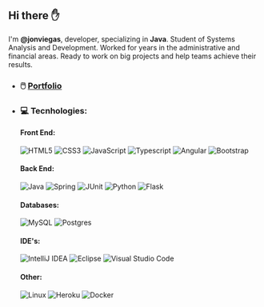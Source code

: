 ## Hi there :hand: 

I'm **@jonviegas**, developer, specializing in **Java**. Student of Systems Analysis and Development. Worked for years in the administrative and financial areas. Ready to work on big projects and help teams achieve their results. 

- ### :computer_mouse: [Portfolio](https://jonviegas.github.io/)

- ### :computer: Tecnhologies:
  
     #### Front End:
    ![HTML5](https://img.shields.io/badge/html5-%23E34F26.svg?style=for-the-badge&logo=html5&logoColor=white) ![CSS3](https://img.shields.io/badge/css3-%231572B6.svg?style=for-the-badge&logo=css3&logoColor=white) ![JavaScript](https://img.shields.io/badge/javascript-%23323330.svg?style=for-the-badge&logo=javascript&logoColor=%23F7DF1E) ![Typescript](https://img.shields.io/badge/TypeScript-007ACC?style=for-the-badge&logo=typescript&logoColor=white) ![Angular](https://img.shields.io/badge/Angular-DD0031?style=for-the-badge&logo=angular&logoColor=white) ![Bootstrap](https://img.shields.io/badge/bootstrap-%23563D7C.svg?style=for-the-badge&logo=bootstrap&logoColor=white)
    
    #### Back End:
    ![Java](https://img.shields.io/badge/java-%23ED8B00.svg?style=for-the-badge&logo=java&logoColor=white) ![Spring](https://img.shields.io/badge/spring-%236DB33F.svg?style=for-the-badge&logo=spring&logoColor=white) ![JUnit](https://img.shields.io/badge/Junit5-25A162?style=for-the-badge&logo=junit5&logoColor=white) ![Python](https://img.shields.io/badge/python-3670A0?style=for-the-badge&logo=python&logoColor=ffdd54) ![Flask](https://img.shields.io/badge/Flask-000000?style=for-the-badge&logo=flask&logoColor=white)

    #### Databases:
    ![MySQL](https://img.shields.io/badge/mysql-%2300f.svg?style=for-the-badge&logo=mysql&logoColor=white) ![Postgres](https://img.shields.io/badge/postgres-%23316192.svg?style=for-the-badge&logo=postgresql&logoColor=white)

    #### IDE's:
    ![IntelliJ IDEA](https://img.shields.io/badge/IntelliJIDEA-000000.svg?style=for-the-badge&logo=intellij-idea&logoColor=white) ![Eclipse](https://img.shields.io/badge/Eclipse-FE7A16.svg?style=for-the-badge&logo=Eclipse&logoColor=white) ![Visual Studio Code](https://img.shields.io/badge/Visual%20Studio%20Code-0078d7.svg?style=for-the-badge&logo=visual-studio-code&logoColor=white)

    #### Other:
    ![Linux](https://img.shields.io/badge/Linux-FCC624?style=for-the-badge&logo=linux&logoColor=black) ![Heroku](https://img.shields.io/badge/Heroku-430098?style=for-the-badge&logo=heroku&logoColor=white) ![Docker](https://img.shields.io/badge/Docker-2CA5E0?style=for-the-badge&logo=docker&logoColor=white)
